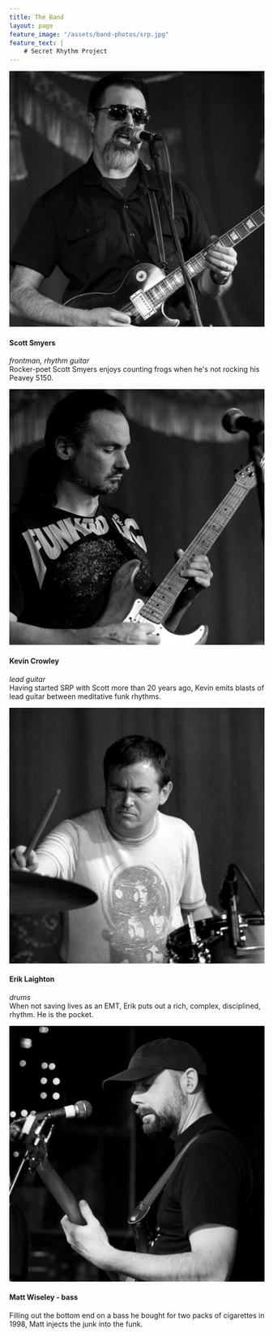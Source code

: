 ```yaml
---
title: The Band
layout: page
feature_image: "/assets/band-photos/srp.jpg"
feature_text: |
    # Secret Rhythm Project
---
```


<div class="bandmember">
  <div class="bandmember-img">
    <img src="/assets/band-photos/scott.jpg" alt="Scott Smyers">
  </div>
  <div class="bandmember-content">
    <h4>Scott Smyers</h4>
    <p><em>frontman, rhythm guitar</em><br>Rocker-poet Scott Smyers enjoys counting frogs when he's not rocking his Peavey 5150.</p>  
  </div>
</div>

<div class="bandmember">
  <div class="bandmember-img">
    <img src="/assets/band-photos/kevin.jpg" alt="Kevin Crowley">
  </div>
  <div class="bandmember-content">
    <h4>Kevin Crowley</h4>
    <p><em>lead guitar</em><br>Having started SRP with Scott more than 20 years ago, Kevin emits blasts of lead guitar between meditative funk rhythms.</p>  
  </div>
</div>

<div class="bandmember">
  <div class="bandmember-img">
    <img src="/assets/band-photos/erik.jpg" alt="Erik Laighton">
  </div>
  <div class="bandmember-content">
    <h4>Erik Laighton</h4>
    <p><em>drums</em><br>When not saving lives as an EMT, Erik puts out a rich, complex, disciplined, rhythm. He is the pocket.</p>  
  </div>
</div>

<div class="bandmember">
  <div class="bandmember-img">
    <img src="/assets/band-photos/matt.png" alt="Matt Wiseley">
  </div>
  <div class="bandmember-content">
    <h4>Matt Wiseley - bass</h4>
    <p>Filling out the bottom end on a bass he bought for two packs of cigarettes in 1998, Matt injects the junk into the funk.</p>
  </div>
</div>
